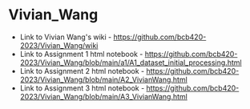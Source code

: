 # Vivian_Wang
* Link to Vivian Wang's wiki - https://github.com/bcb420-2023/Vivian_Wang/wiki
* Link to Assignment 1 html notebook - https://github.com/bcb420-2023/Vivian_Wang/blob/main/a1/A1_dataset_initial_processing.html
* Link to Assignment 2 html notebook - https://github.com/bcb420-2023/Vivian_Wang/blob/main/A2_VivianWang.html
* Link to Assignment 3 html notebook - https://github.com/bcb420-2023/Vivian_Wang/blob/main/A3_VivianWang.html
